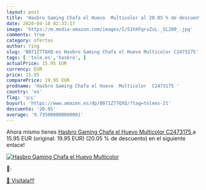 ```yaml
---
layout: post
title: 'Hasbro Gaming Chafa el Huevo  Multicolor al 20.05 % de descuento'
date: 2020-04-18 02:33:17
image: 'https://m.media-amazon.com/images/I/51hXFqrsZvL._SL200_.jpg'
comments: true
category: ofertas
author: ring
slug: 'B071Z77QXQ-es Hasbro Gaming Chafa el Huevo Multicolor C2473175'
tags: [ 'tole.es','hasbro', ]
actualPrice: 15.95 EUR
currency: EUR
price: 15.95
comparePrice: 19.95 EUR
prodname: 'Hasbro Gaming Chafa el Huevo  Multicolor  C2473175 '
country: 'es'
flag: '🇪🇸'
buyurl: 'https://www.amazon.es/dp/B071Z77QXQ/?tag=tolees-21'
descuento: '20.05'
average: '9.735000000000001'
---
```


Ahora mismo tienes [Hasbro Gaming Chafa el Huevo  Multicolor  C2473175 ](https://www.amazon.es/dp/B071Z77QXQ/?tag=tolees-21) a 15.95 EUR (original: 19.95 EUR) (20.05 %  de descuento) en el siguiente enlace!

[![Hasbro Gaming Chafa el Huevo  Multicolor](https://m.media-amazon.com/images/I/51hXFqrsZvL._SL200_.jpg)](https://www.amazon.es/dp/B071Z77QXQ/?tag=tolees-21)

🔎:


[🛒 Visítala!!!](https://www.amazon.es/dp/B071Z77QXQ/?tag=tolees-21)
